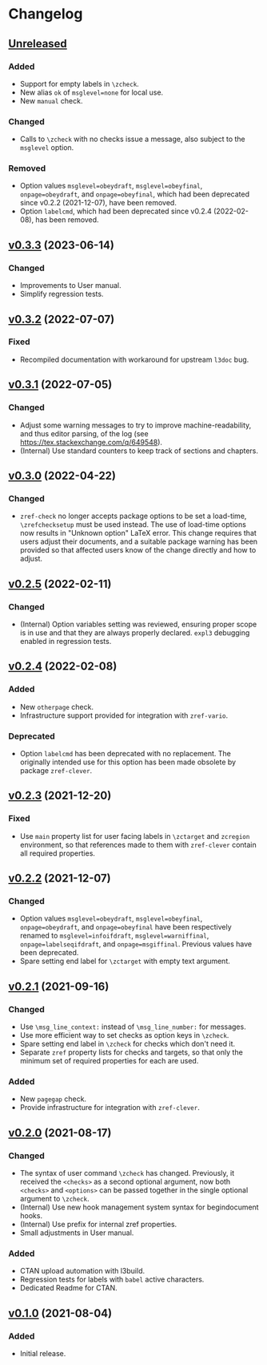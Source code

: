 # Changelog

## [Unreleased](https://github.com/gusbrs/zref-check/compare/v0.3.3...HEAD)

### Added
- Support for empty labels in `\zcheck`.
- New alias `ok` of `msglevel=none` for local use.
- New `manual` check.

### Changed
- Calls to `\zcheck` with no checks issue a message, also subject to the
  `msglevel` option.

### Removed
- Option values `msglevel=obeydraft`, `msglevel=obeyfinal`,
  `onpage=obeydraft`, and `onpage=obeyfinal`, which had been deprecated since
  v0.2.2 (2021-12-07), have been removed.
- Option `labelcmd`, which had been deprecated since v0.2.4 (2022-02-08), has
  been removed.

## [v0.3.3](https://github.com/gusbrs/zref-check/compare/v0.3.2...v0.3.3) (2023-06-14)

### Changed
- Improvements to User manual.
- Simplify regression tests.

## [v0.3.2](https://github.com/gusbrs/zref-check/compare/v0.3.1...v0.3.2) (2022-07-07)

### Fixed
- Recompiled documentation with workaround for upstream `l3doc` bug.

## [v0.3.1](https://github.com/gusbrs/zref-check/compare/v0.3.0...v0.3.1) (2022-07-05)

### Changed
- Adjust some warning messages to try to improve machine-readability, and thus
  editor parsing, of the log (see https://tex.stackexchange.com/q/649548).
- (Internal) Use standard counters to keep track of sections and chapters.

## [v0.3.0](https://github.com/gusbrs/zref-check/compare/v0.2.5...v0.3.0) (2022-04-22)

### Changed
- `zref-check` no longer accepts package options to be set a load-time,
  `\zrefchecksetup` must be used instead.  The use of load-time options now
  results in "Unknown option" LaTeX error.  This change requires that users
  adjust their documents, and a suitable package warning has been provided so
  that affected users know of the change directly and how to adjust.

## [v0.2.5](https://github.com/gusbrs/zref-check/compare/v0.2.4...v0.2.5) (2022-02-11)

### Changed
- (Internal) Option variables setting was reviewed, ensuring proper scope is
  in use and that they are always properly declared.  `expl3` debugging
  enabled in regression tests.

## [v0.2.4](https://github.com/gusbrs/zref-check/compare/v0.2.3...v0.2.4) (2022-02-08)

### Added
- New `otherpage` check.
- Infrastructure support provided for integration with `zref-vario`.

### Deprecated
- Option `labelcmd` has been deprecated with no replacement.  The originally
  intended use for this option has been made obsolete by package
  `zref-clever`.

## [v0.2.3](https://github.com/gusbrs/zref-check/compare/v0.2.2...v0.2.3) (2021-12-20)

### Fixed
- Use `main` property list for user facing labels in `\zctarget` and
  `zcregion` environment, so that references made to them with `zref-clever`
  contain all required properties.

## [v0.2.2](https://github.com/gusbrs/zref-check/compare/v0.2.1...v0.2.2) (2021-12-07)

### Changed
- Option values `msglevel=obeydraft`, `msglevel=obeyfinal`,
  `onpage=obeydraft`, and `onpage=obeyfinal` have been respectively renamed to
  `msglevel=infoifdraft`, `msglevel=warniffinal`, `onpage=labelseqifdraft`,
  and `onpage=msgiffinal`.  Previous values have been deprecated.
- Spare setting end label for `\zctarget` with empty text argument.

## [v0.2.1](https://github.com/gusbrs/zref-check/compare/v0.2.0...v0.2.1) (2021-09-16)

### Changed
- Use `\msg_line_context:` instead of `\msg_line_number:` for messages.
- Use more efficient way to set checks as option keys in `\zcheck`.
- Spare setting end label in `\zcheck` for checks which don't need it.
- Separate `zref` property lists for checks and targets, so that only the
  minimum set of required properties for each are used.

### Added
- New `pagegap` check.
- Provide infrastructure for integration with `zref-clever`.

## [v0.2.0](https://github.com/gusbrs/zref-check/compare/v0.1.0...v0.2.0) (2021-08-17)

### Changed
- The syntax of user command `\zcheck` has changed.  Previously, it received
  the `<checks>` as a second optional argument, now both `<checks>` and
  `<options>` can be passed together in the single optional argument to
  `\zcheck`.
- (Internal) Use new hook management system syntax for begindocument hooks.
- (Internal) Use prefix for internal zref properties.
- Small adjustments in User manual.

### Added
- CTAN upload automation with l3build.
- Regression tests for labels with `babel` active characters.
- Dedicated Readme for CTAN.

## [v0.1.0](https://github.com/gusbrs/zref-check/releases/tag/v0.1.0) (2021-08-04)

### Added
- Initial release.
